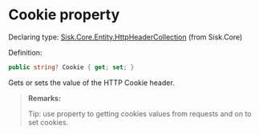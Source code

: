 <!--

Copyrights 2023 Sisk Framework - CypherPotato
Published under MIT license

!!! DO NOT EDIT THIS FILE !!!
This file was generated by a tool in the Sisk package. To edit the information in this documentation,
edit the XML documentation present in the Sisk source code.

-->


# Cookie property

Declaring type: [Sisk.Core.Entity.HttpHeaderCollection](/spec/Sisk.Core.Entity.HttpHeaderCollection.md) (from Sisk.Core)


Definition:

```cs
public string? Cookie { get; set; }
```

Gets or sets the value of the HTTP Cookie header.

> **Remarks:**
>
> Tip: use <see cref="P:Sisk.Core.Http.HttpRequest.Cookies" /> property to getting cookies values from requests and
            <see cref="M:Sisk.Core.Http.CookieHelper.SetCookie(System.String,System.String)" /> on <see cref="T:Sisk.Core.Http.HttpResponse" /> to set cookies.
